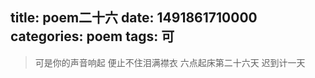 title: poem二十六
date: 1491861710000
categories: poem
tags: 可
---
> 可是你的声音响起
便止不住泪满襟衣
六点起床第二十六天 迟到计一天
